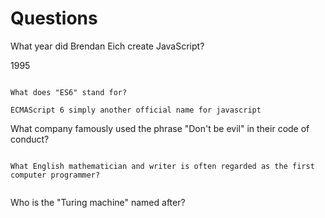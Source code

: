 # Questions

What year did Brendan Eich create JavaScript?

1995

```

What does "ES6" stand for?

ECMAScript 6 simply another official name for javascript

```

What company famously used the phrase "Don't be evil" in their code of conduct?


```

What English mathematician and writer is often regarded as the first computer programmer?


```

Who is the "Turing machine" named after?

 

```
